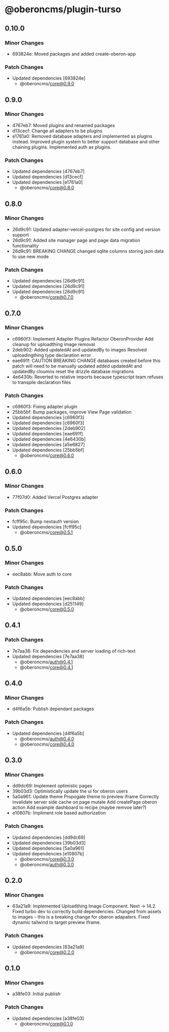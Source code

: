 # @oberoncms/plugin-turso

## 0.10.0

### Minor Changes

- 693824e: Moved packages and added create-oberon-app

### Patch Changes

- Updated dependencies [693824e]
  - @oberoncms/core@0.9.0

## 0.9.0

### Minor Changes

- 4767eb7: Moved plugins and renamed packages
- d13cecf: Change all adapters to be plugins
- e1761a0: Removed database adapters and implemented as plugins instead.
  Improved plugin system to better support database and other chaining plugins.
  Implemented auth as plugins.

### Patch Changes

- Updated dependencies [4767eb7]
- Updated dependencies [d13cecf]
- Updated dependencies [e1761a0]
  - @oberoncms/core@0.8.0

## 0.8.0

### Minor Changes

- 26d9c91: Updated adapter-vercel-postgres for site config and version support
- 26d9c91: Added site manager page and page data migration functionality
- 26d9c91: BREAKING CHANGE changed sqlite columns storing json data to use new mode

### Patch Changes

- Updated dependencies [26d9c91]
- Updated dependencies [26d9c91]
- Updated dependencies [26d9c91]
  - @oberoncms/core@0.7.0

## 0.7.0

### Minor Changes

- c6960f3: Implement Adapter Plugins
  Refactor OberonProvider
  Add cleanup for uploadthing image removal
- 2deb902: Added updatedAt and updatedBy to images
  Resolved uploadingthing type declaration error
- eae691f: CAUTION BREAKING CHANGE
  databases created before this patch will need to be manually updated
  added updatedAt and updatedBy cloumns
  reset the drizzle database migrations
- 4e6430b: Reverted to relative imports because typescript team refuses to transpile declaration files

### Patch Changes

- c6960f3: Fixing adapter plugin
- 25bb5bf: Bump packages, improve View Page validation
- Updated dependencies [c6960f3]
- Updated dependencies [c6960f3]
- Updated dependencies [2deb902]
- Updated dependencies [eae691f]
- Updated dependencies [4e6430b]
- Updated dependencies [a5e6827]
- Updated dependencies [25bb5bf]
  - @oberoncms/core@0.6.0

## 0.6.0

### Minor Changes

- 77f07d0: Added Vercel Postgres adapter

### Patch Changes

- fcff95c: Bump nextauth version
- Updated dependencies [fcff95c]
  - @oberoncms/core@0.5.1

## 0.5.0

### Minor Changes

- eec8abb: Move auth to core

### Patch Changes

- Updated dependencies [eec8abb]
- Updated dependencies [d251149]
  - @oberoncms/core@0.5.0

## 0.4.1

### Patch Changes

- 7e7aa38: Fix dependencies and server loading of rich-text
- Updated dependencies [7e7aa38]
  - @oberoncms/auth@0.4.1
  - @oberoncms/core@0.4.1

## 0.4.0

### Minor Changes

- d4f6a5b: Publish dependant packages

### Patch Changes

- Updated dependencies [d4f6a5b]
  - @oberoncms/auth@0.4.0
  - @oberoncms/core@0.4.0

## 0.3.0

### Minor Changes

- dd9dc69: Implement optimistic pages
- 39b03d3: Optimistically update the ui for oberon users
- 5a0a961: Update theme
  Propogate theme to preview iframe
  Correctly invalidate server side cache on page mutate
  Add createPage oberon action
  Add example dashboard to recipe (maybe remvoe later?)
- e10807b: Impliment role based authorization

### Patch Changes

- Updated dependencies [dd9dc69]
- Updated dependencies [39b03d3]
- Updated dependencies [5a0a961]
- Updated dependencies [e10807b]
  - @oberoncms/core@0.3.0
  - @oberoncms/auth@0.3.0

## 0.2.0

### Minor Changes

- 63a21a9: Implemented Uploadthing Image Component.
  Next -> 14.2.
  Fixed turbo dev to correctly build dependencies.
  Changed from assets to images - this is a breaking change for oberon adapaters.
  Fixed dynamic tailwind to target preview iframe.

### Patch Changes

- Updated dependencies [63a21a9]
  - @oberoncms/core@0.2.0

## 0.1.0

### Minor Changes

- a38fe03: Initial publish

### Patch Changes

- Updated dependencies [a38fe03]
  - @oberoncms/core@0.1.0
